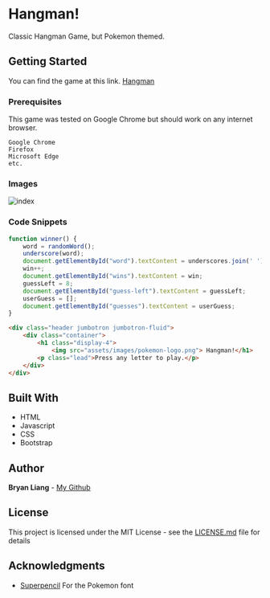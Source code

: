 # Hangman!

Classic Hangman Game, but Pokemon themed.

## Getting Started

You can find the game at this link.
[Hangman](https://liangbryan2.github.io/Word-Guess-Game/)

### Prerequisites

This game was tested on Google Chrome but should work on any internet browser.

```
Google Chrome
Firefox
Microsoft Edge
etc.
```
### Images

![index]()

### Code Snippets

``` js
function winner() {
    word = randomWord();
    underscore(word);
    document.getElementById("word").textContent = underscores.join(' ');
    win++;
    document.getElementById("wins").textContent = win;
    guessLeft = 8;
    document.getElementById("guess-left").textContent = guessLeft;
    userGuess = [];
    document.getElementById("guesses").textContent = userGuess;
}
```
``` html
<div class="header jumbotron jumbotron-fluid">
    <div class="container">
        <h1 class="display-4">
            <img src="assets/images/pokemon-logo.png"> Hangman!</h1>
        <p class="lead">Press any letter to play.</p>
    </div>
</div>
```

## Built With

* HTML
* Javascript
* CSS
* Bootstrap

## Author

**Bryan Liang** - [My Github](https://github.com/liangbryan2)

## License

This project is licensed under the MIT License - see the [LICENSE.md](LICENSE.md) file for details

## Acknowledgments

* [Superpencil](https://github.com/Superpencil/pokemon-font) For the Pokemon font
